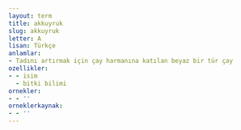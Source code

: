 ```yaml
---
layout: term
title: akkuyruk
slug: akkuyruk
letter: A
lisan: Türkçe
anlamlar:
- Tadını artırmak için çay harmanına katılan beyaz bir tür çay
ozellikler:
- - isim
  - bitki bilimi
ornekler:
- - ''
orneklerkaynak:
- - ''
---
```


